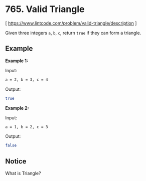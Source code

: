 # 765. Valid Triangle
[ https://www.lintcode.com/problem/valid-triangle/description ]

Given three integers `a`, `b`, `c`, return `true` if they can form a triangle.

## Example
**Example 1:**

Input:
```sh
a = 2, b = 3, c = 4
```
Output:
```sh
true
```

**Example 2:**

Input:
```sh
a = 1, b = 2, c = 3
```
Output:
```sh
false
```

## Notice
What is Triangle?